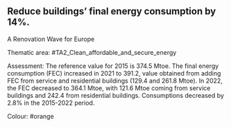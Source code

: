 ## Reduce buildings’ final energy consumption by 14%.
A Renovation Wave for Europe

Thematic area: #TA2_Clean_affordable_and_secure_energy

Assessment: The reference value for 2015 is 374.5 Mtoe. The final energy consumption (FEC) increased in 2021 to 391.2, value obtained from adding FEC from service and residential buildings (129.4 and 261.8 Mtoe). In 2022, the FEC decreased to 364.1 Mtoe, with 121.6 Mtoe coming from service buildings and 242.4 from residential buildings. Consumptions decreased by 2.8% in the 2015-2022 period.

Colour: #orange